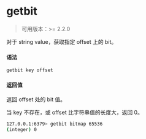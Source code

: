 # getbit

> 可用版本：>= 2.2.0

对于 string value，获取指定 offset 上的 bit。

#### 语法

```bash
getbit key offset
```

#### 返回值

返回 offset 处的 bit 值。

当 key 不存在，或 offset 比字符串值的长度大，返回 0。

```bash
127.0.0.1:6379> getbit bitmap 65536
(integer) 0
```
